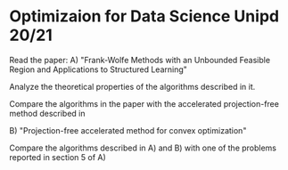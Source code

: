 # Optimizaion for Data Science Unipd 20/21

Read the paper:
    A) "Frank-Wolfe Methods with an Unbounded Feasible Region and Applications to Structured Learning"

Analyze the theoretical properties of the algorithms described in it.

Compare the algorithms in the paper with the accelerated projection-free method described in

  B) "Projection-free accelerated method for convex optimization"

Compare the algorithms described in A) and B) with one of the problems reported in section 5 of A)
